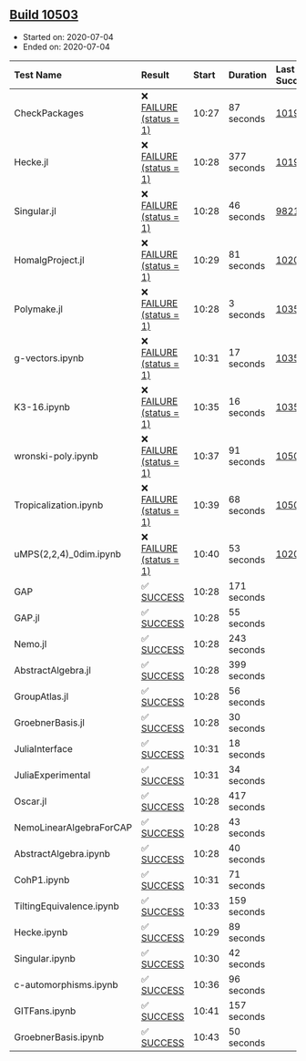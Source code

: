 ## [Build 10503](https://oscarci.mathematik.uni-kl.de/job/oscar/10503/)

* Started on: 2020-07-04
* Ended on: 2020-07-04

| Test Name    | Result | Start | Duration | Last Success | First Failure |
|:-------------|:-------|:------|:---------|:-------------|:--------------|
| CheckPackages | ❌ [FAILURE (status = 1)](https://oscarci.mathematik.uni-kl.de/job/oscar/10503/artifact/logs/build-10503/CheckPackages.log) | 10:27 | 87 seconds | [10197](https://oscarci.mathematik.uni-kl.de/job/oscar/10197/) | [10198](https://oscarci.mathematik.uni-kl.de/job/oscar/10198/) |
| Hecke.jl | ❌ [FAILURE (status = 1)](https://oscarci.mathematik.uni-kl.de/job/oscar/10503/artifact/logs/build-10503/Hecke.jl.log) | 10:28 | 377 seconds | [10197](https://oscarci.mathematik.uni-kl.de/job/oscar/10197/) | [10198](https://oscarci.mathematik.uni-kl.de/job/oscar/10198/) |
| Singular.jl | ❌ [FAILURE (status = 1)](https://oscarci.mathematik.uni-kl.de/job/oscar/10503/artifact/logs/build-10503/Singular.jl.log) | 10:28 | 46 seconds | [9821](https://oscarci.mathematik.uni-kl.de/job/oscar/9821/) | [9822](https://oscarci.mathematik.uni-kl.de/job/oscar/9822/) |
| HomalgProject.jl | ❌ [FAILURE (status = 1)](https://oscarci.mathematik.uni-kl.de/job/oscar/10503/artifact/logs/build-10503/HomalgProject.jl.log) | 10:29 | 81 seconds | [10209](https://oscarci.mathematik.uni-kl.de/job/oscar/10209/) | [10210](https://oscarci.mathematik.uni-kl.de/job/oscar/10210/) |
| Polymake.jl | ❌ [FAILURE (status = 1)](https://oscarci.mathematik.uni-kl.de/job/oscar/10503/artifact/logs/build-10503/Polymake.jl.log) | 10:28 | 3 seconds | [10356](https://oscarci.mathematik.uni-kl.de/job/oscar/10356/) | [10357](https://oscarci.mathematik.uni-kl.de/job/oscar/10357/) |
| g-vectors.ipynb | ❌ [FAILURE (status = 1)](https://oscarci.mathematik.uni-kl.de/job/oscar/10503/artifact/logs/build-10503/g-vectors.ipynb.log) | 10:31 | 17 seconds | [10356](https://oscarci.mathematik.uni-kl.de/job/oscar/10356/) | [10357](https://oscarci.mathematik.uni-kl.de/job/oscar/10357/) |
| K3-16.ipynb | ❌ [FAILURE (status = 1)](https://oscarci.mathematik.uni-kl.de/job/oscar/10503/artifact/logs/build-10503/K3-16.ipynb.log) | 10:35 | 16 seconds | [10356](https://oscarci.mathematik.uni-kl.de/job/oscar/10356/) | [10357](https://oscarci.mathematik.uni-kl.de/job/oscar/10357/) |
| wronski-poly.ipynb | ❌ [FAILURE (status = 1)](https://oscarci.mathematik.uni-kl.de/job/oscar/10503/artifact/logs/build-10503/wronski-poly.ipynb.log) | 10:37 | 91 seconds | [10501](https://oscarci.mathematik.uni-kl.de/job/oscar/10501/) | [10502](https://oscarci.mathematik.uni-kl.de/job/oscar/10502/) |
| Tropicalization.ipynb | ❌ [FAILURE (status = 1)](https://oscarci.mathematik.uni-kl.de/job/oscar/10503/artifact/logs/build-10503/Tropicalization.ipynb.log) | 10:39 | 68 seconds | [10501](https://oscarci.mathematik.uni-kl.de/job/oscar/10501/) | [10502](https://oscarci.mathematik.uni-kl.de/job/oscar/10502/) |
| uMPS(2,2,4)_0dim.ipynb | ❌ [FAILURE (status = 1)](https://oscarci.mathematik.uni-kl.de/job/oscar/10503/artifact/logs/build-10503/uMPS-2-2-4-_0dim.ipynb.log) | 10:40 | 53 seconds | [10209](https://oscarci.mathematik.uni-kl.de/job/oscar/10209/) | [10210](https://oscarci.mathematik.uni-kl.de/job/oscar/10210/) |
| GAP | ✅ [SUCCESS](https://oscarci.mathematik.uni-kl.de/job/oscar/10503/artifact/logs/build-10503/GAP.log) | 10:28 | 171 seconds |  |  |
| GAP.jl | ✅ [SUCCESS](https://oscarci.mathematik.uni-kl.de/job/oscar/10503/artifact/logs/build-10503/GAP.jl.log) | 10:28 | 55 seconds |  |  |
| Nemo.jl | ✅ [SUCCESS](https://oscarci.mathematik.uni-kl.de/job/oscar/10503/artifact/logs/build-10503/Nemo.jl.log) | 10:28 | 243 seconds |  |  |
| AbstractAlgebra.jl | ✅ [SUCCESS](https://oscarci.mathematik.uni-kl.de/job/oscar/10503/artifact/logs/build-10503/AbstractAlgebra.jl.log) | 10:28 | 399 seconds |  |  |
| GroupAtlas.jl | ✅ [SUCCESS](https://oscarci.mathematik.uni-kl.de/job/oscar/10503/artifact/logs/build-10503/GroupAtlas.jl.log) | 10:28 | 56 seconds |  |  |
| GroebnerBasis.jl | ✅ [SUCCESS](https://oscarci.mathematik.uni-kl.de/job/oscar/10503/artifact/logs/build-10503/GroebnerBasis.jl.log) | 10:28 | 30 seconds |  |  |
| JuliaInterface | ✅ [SUCCESS](https://oscarci.mathematik.uni-kl.de/job/oscar/10503/artifact/logs/build-10503/JuliaInterface.log) | 10:31 | 18 seconds |  |  |
| JuliaExperimental | ✅ [SUCCESS](https://oscarci.mathematik.uni-kl.de/job/oscar/10503/artifact/logs/build-10503/JuliaExperimental.log) | 10:31 | 34 seconds |  |  |
| Oscar.jl | ✅ [SUCCESS](https://oscarci.mathematik.uni-kl.de/job/oscar/10503/artifact/logs/build-10503/Oscar.jl.log) | 10:28 | 417 seconds |  |  |
| NemoLinearAlgebraForCAP | ✅ [SUCCESS](https://oscarci.mathematik.uni-kl.de/job/oscar/10503/artifact/logs/build-10503/NemoLinearAlgebraForCAP.log) | 10:28 | 43 seconds |  |  |
| AbstractAlgebra.ipynb | ✅ [SUCCESS](https://oscarci.mathematik.uni-kl.de/job/oscar/10503/artifact/logs/build-10503/AbstractAlgebra.ipynb.log) | 10:28 | 40 seconds |  |  |
| CohP1.ipynb | ✅ [SUCCESS](https://oscarci.mathematik.uni-kl.de/job/oscar/10503/artifact/logs/build-10503/CohP1.ipynb.log) | 10:31 | 71 seconds |  |  |
| TiltingEquivalence.ipynb | ✅ [SUCCESS](https://oscarci.mathematik.uni-kl.de/job/oscar/10503/artifact/logs/build-10503/TiltingEquivalence.ipynb.log) | 10:33 | 159 seconds |  |  |
| Hecke.ipynb | ✅ [SUCCESS](https://oscarci.mathematik.uni-kl.de/job/oscar/10503/artifact/logs/build-10503/Hecke.ipynb.log) | 10:29 | 89 seconds |  |  |
| Singular.ipynb | ✅ [SUCCESS](https://oscarci.mathematik.uni-kl.de/job/oscar/10503/artifact/logs/build-10503/Singular.ipynb.log) | 10:30 | 42 seconds |  |  |
| c-automorphisms.ipynb | ✅ [SUCCESS](https://oscarci.mathematik.uni-kl.de/job/oscar/10503/artifact/logs/build-10503/c-automorphisms.ipynb.log) | 10:36 | 96 seconds |  |  |
| GITFans.ipynb | ✅ [SUCCESS](https://oscarci.mathematik.uni-kl.de/job/oscar/10503/artifact/logs/build-10503/GITFans.ipynb.log) | 10:41 | 157 seconds |  |  |
| GroebnerBasis.ipynb | ✅ [SUCCESS](https://oscarci.mathematik.uni-kl.de/job/oscar/10503/artifact/logs/build-10503/GroebnerBasis.ipynb.log) | 10:43 | 50 seconds |  |  |
